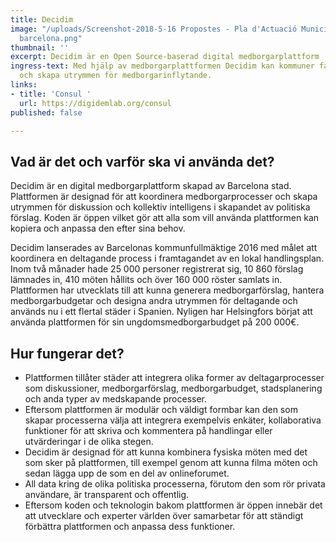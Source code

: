 ```yaml
---
title: Decidim
image: "/uploads/Screenshot-2018-5-16 Propostes - Pla d'Actuació Municipal - decidim
  barcelona.png"
thumbnail: ''
excerpt: Decidim är en Open Source-baserad digital medborgarplattform
ingress-text: Med hjälp av medborgarplattformen Decidim kan kommuner facilitera medborgarprocesser
  och skapa utrymmen för medborgarinflytande.
links:
- title: 'Consul '
  url: https://digidemlab.org/consul
published: false

---
```

## Vad är det och varför ska vi använda det?

Decidim är en digital medborgarplattform skapad av Barcelona stad. Plattformen är designad för att koordinera medborgarprocesser och skapa utrymmen för diskussion och kollektiv intelligens i skapandet av politiska förslag. Koden är öppen vilket gör att alla som vill använda plattformen kan kopiera och anpassa den efter sina behov.

Decidim lanserades av Barcelonas kommunfullmäktige 2016 med målet att koordinera en deltagande process i framtagandet av en lokal handlingsplan. Inom två månader hade 25 000 personer registrerat sig, 10 860 förslag lämnades in, 410 möten hållits och över 160 000 röster samlats in. Plattformen har utvecklats till att kunna generera medborgarförslag, hantera medborgarbudgetar och designa andra utrymmen för deltagande och används nu i ett flertal städer i Spanien. Nyligen har Helsingfors börjat att använda plattformen för sin ungdomsmedborgarbudget på 200 000€.

## Hur fungerar det?

* Plattformen tillåter städer att integrera olika former av deltagarprocesser som diskussioner, medborgarförslag, medborgarbudget, stadsplanering och anda typer av medskapande processer.
* Eftersom plattformen är modulär och väldigt formbar kan den som skapar processerna välja att integrera exempelvis enkäter, kollaborativa funktioner för att skriva och kommentera på handlingar eller utvärderingar i de olika stegen.
* Decidim är designad för att kunna kombinera fysiska möten med det som sker på plattformen, till exempel genom att kunna filma möten och sedan lägga upp de som en del av onlineforumet.
* All data kring de olika politiska processerna, förutom den som rör privata användare, är transparent och offentlig.
* Eftersom koden och teknologin bakom plattformen är öppen innebär det att utvecklare och experter världen över samarbetar för att ständigt förbättra plattformen och anpassa dess funktioner.